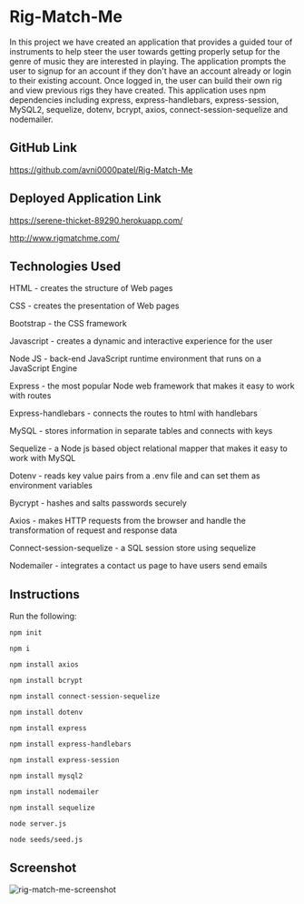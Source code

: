 # Rig-Match-Me
In this project we have created an application that provides a guided tour of instruments to help steer the user towards getting properly setup for the genre of music they are interested in playing. The application prompts the user to signup for an account if they don't have an account already or login to their existing account. Once logged in, the user can build their own rig and view previous rigs they have created. This application uses npm dependencies including express, express-handlebars, express-session, MySQL2, sequelize, dotenv, bcrypt, axios, connect-session-sequelize and nodemailer.
## GitHub Link
https://github.com/avni0000patel/Rig-Match-Me
## Deployed Application Link
https://serene-thicket-89290.herokuapp.com/

http://www.rigmatchme.com/
## Technologies Used
HTML - creates the structure of Web pages

CSS - creates the presentation of Web pages

Bootstrap - the CSS framework

Javascript - creates a dynamic and interactive experience for the user

Node JS - back-end JavaScript runtime environment that runs on a JavaScript Engine

Express - the most popular Node web framework that makes it easy to work with routes

Express-handlebars - connects the routes to html with handlebars

MySQL - stores information in separate tables and connects with keys

Sequelize - a Node js based object relational mapper that makes it easy to work with MySQL

Dotenv - reads key value pairs from a .env file and can set them as environment variables 

Bycrypt - hashes and salts passwords securely 

Axios - makes HTTP requests from the browser and handle the transformation of request and response data 

Connect-session-sequelize - a SQL session store using sequelize 

Nodemailer - integrates a contact us page to have users send emails
## Instructions
Run the following:

`npm init`

`npm i`

`npm install axios`

`npm install bcrypt`

`npm install connect-session-sequelize`

`npm install dotenv`

`npm install express`

`npm install express-handlebars`

`npm install express-session`

`npm install mysql2`

`npm install nodemailer`

`npm install sequelize`

`node server.js`

`node seeds/seed.js`
## Screenshot
![rig-match-me-screenshot](https://user-images.githubusercontent.com/104175474/190836122-7f39248d-09f5-4d52-8d8e-3089462229de.png)
